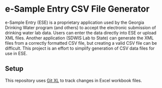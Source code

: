 # e-Sample Entry CSV File Generator

e-Sample Entry (ESE) is a proprietary application used by the Georgia Drinking Water program (and others) to accept the electronic submission of drinking water lab data. Users can enter the data directly into ESE or upload XML files. Another application (SDWIS Lab to State) can generate the XML files from a correctly formatted CSV file, but creating a valid CSV file can be difficult. This project is an effort to simplify generation of CSV data files for use in ESE.

## Setup

This repository uses [Git XL](https://www.xltrail.com/git-xl) to track changes in Excel workbook files.
